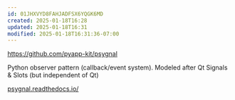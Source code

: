 ```yaml
---
id: 01JHXVYD8FAHJADFSX6YQGK6MD
created: 2025-01-18T16:28
updated: 2025-01-18T16:31
modified: 2025-01-18T16:31:36-07:00
---
```


https://github.com/pyapp-kit/psygnal

Python observer pattern (callback/event system). Modeled after Qt Signals & Slots (but independent of Qt)

[psygnal.readthedocs.io/](https://psygnal.readthedocs.io/)